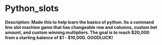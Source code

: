 # Python_slots
#### Description: Made this to help learn the basics of python. Its a command line slot machine game that has changeable row and columns, custom bet amount, and custom winning multipliers. The goal is to reach $20,000 from a starting balance of $1 - $10,000. GOODLUCK!

